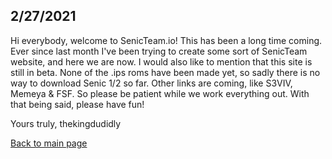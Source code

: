 ## 2/27/2021

Hi everybody, welcome to SenicTeam.io! This has been a long time coming. Ever since last month I've been trying to create some sort of SenicTeam website, and here we are now. I would also like to mention that this site is still in beta. None of the .ips roms have been made yet, so sadly there is no way to download Senic 1/2 so far. Other links are coming, like S3VIV, Memeya & FSF. So please be patient while we work everything out. With that being said, please have fun!

Yours truly, thekingdudidly

[Back to main page](https://thekingdudidly.github.io/SenicTeam.io/)

